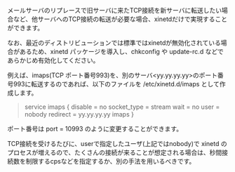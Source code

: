 メールサーバのリプレースで旧サーバに来たTCP接続を新サーバに転送したい場合など、他サーバへのTCP接続の転送が必要な場合、xinetdだけで実現することができます。

なお、最近のディストリビューションでは標準ではxinetdが無効化されている場合があるため、xinetd パッケージを導入し、chkconfig や update-rc.d などであらかじめ有効化してください。

例えば、imaps(TCP ポート番号993)を、別のサーバ<yy.yy.yy.yy>のポート番号993に転送するのであれば、以下のファイルを /etc/xinetd.d/imaps として作成します。

> service imaps
> {
>         disable                 = no
>         socket_type             = stream
>         wait                    = no
>         user                    = nobody
>         redirect                = yy.yy.yy.yy imaps
> }

ポート番号は port = 10993 のように変更することができます。

TCP接続を受けるたびに、userで指定したユーザ(上記ではnobody)で xinetd のプロセスが増えるので、たくさんの接続が来ることが想定される場合は、秒間接続数を制限するcpsなどを指定するか、別の手法を用いるべきです。